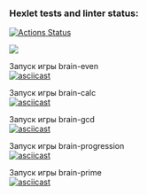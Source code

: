 ### Hexlet tests and linter status:
[![Actions Status](https://github.com/albelyaeva/frontend-project-lvl1/workflows/hexlet-check/badge.svg)](https://github.com/albelyaeva/frontend-project-lvl1/actions)

<a href="https://codeclimate.com/github/albelyaeva/brain-games/maintainability"><img src="https://api.codeclimate.com/v1/badges/a65eaa697dd2d3cadde4/maintainability" /></a>

Запуск игры brain-even  
[![asciicast](https://asciinema.org/a/WIkp4FHtJpRnW5nxuuaHLPPll.svg)](https://asciinema.org/a/WIkp4FHtJpRnW5nxuuaHLPPll)

Запуск игры brain-calc  
[![asciicast](https://asciinema.org/a/4aXIvRrx1JRGjMC0oNT6B3hld.svg)](https://asciinema.org/a/4aXIvRrx1JRGjMC0oNT6B3hld)

Запуск игры brain-gcd  
[![asciicast](https://asciinema.org/a/mFQjXilgn2hB9py9i1zIgSrMN.svg)](https://asciinema.org/a/mFQjXilgn2hB9py9i1zIgSrMN)

Запуск игры brain-progression  
[![asciicast](https://asciinema.org/a/SgLbVZNBb18pFNR460u1gB7ki.svg)](https://asciinema.org/a/SgLbVZNBb18pFNR460u1gB7ki)

Запуск игры brain-prime  
[![asciicast](https://asciinema.org/a/XZwBXyHHmCM1jxqWvffhhMrwR.svg)](https://asciinema.org/a/XZwBXyHHmCM1jxqWvffhhMrwR)

